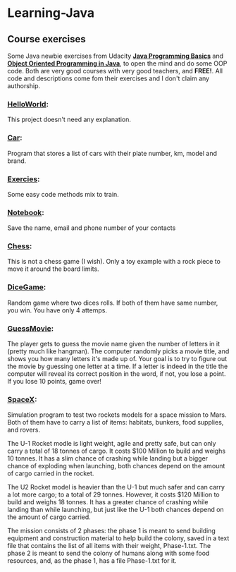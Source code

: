 # Learning-Java


## Course exercises
Some Java newbie exercises from Udacity [**Java Programming Basics**](https://mena.udacity.com/course/java-programming-basics--ud282) and [**Object Oriented Programming in Java**](https://eu.udacity.com/course/object-oriented-programming-in-java--ud283), to open the mind and do some OOP code. Both are very good courses with very good teachers, and **FREE!**. All code and descriptions come fom their exercises and I don't claim any authorship.

### [HelloWorld](https://github.com/JaledMC/Learning-Java/tree/master/HelloWorld):
This project doesn't need any explanation.

### [Car](https://github.com/JaledMC/Learning-Java/tree/master/car): 
Program that stores a list of cars with their plate number, km, model and brand.
 
### [Exercies](https://github.com/JaledMC/Learning-Java/tree/master/execises):  
Some easy code methods mix to train.

### [Notebook](https://github.com/JaledMC/Learning-Java/tree/master/notebook):  
Save the name, email and phone number of your contacts

### [Chess](https://github.com/JaledMC/Learning-Java/tree/master/Chess):  
This is not a chess game (I wish). Only a toy example with a rock piece to move it around the board limits.

### [DiceGame](https://github.com/JaledMC/Learning-Java/tree/master/DiceGame):  
Random game where two dices rolls. If both of them have same number, you win. You have only 4 attemps.  

### [GuessMovie](https://github.com/JaledMC/Learning-Java/tree/master/GuessMovie): 
The player gets to guess the movie name given the number of letters in it (pretty much like hangman). The computer randomly picks a movie title, and shows you how many letters it's made up of. Your goal is to try to figure out the movie by guessing one letter at a time. If a letter is indeed in the title the computer will reveal its correct position in the word, if not, you lose a point. If you lose 10 points, game over!  

### [SpaceX](https://github.com/JaledMC/Learning-Java/tree/master/SpaceX):   
Simulation program to test two rockets models for a space mission to Mars. Both of them have to carry a list of items: habitats, bunkers, food supplies, and rovers.  

The U-1 Rocket modle is light weight, agile and pretty safe, but can only carry a total of 18 tonnes of cargo. It costs $100 Million to build and weighs 10 tonnes. It has a slim chance of crashing while landing but a bigger chance of exploding when launching, both chances depend on the amount of cargo carried in the rocket. 
  
The U2 Rocket model is heavier than the U-1 but much safer and can carry a lot more cargo; to a total of 29 tonnes. However, it costs $120 Million to build and weighs 18 tonnes. It has a greater chance of crashing while landing than while launching, but just like the U-1 both chances depend on the amount of cargo carried.  

The mission consists of 2 phases: the phase 1 is meant to send building equipment and construction material to help build the colony, saved in a text file that contains the list of all items with their weight, Phase-1.txt. The phase 2 is meant to send the colony of humans along with some food resources, and, as the phase 1, has a file Phase-1.txt for it.
